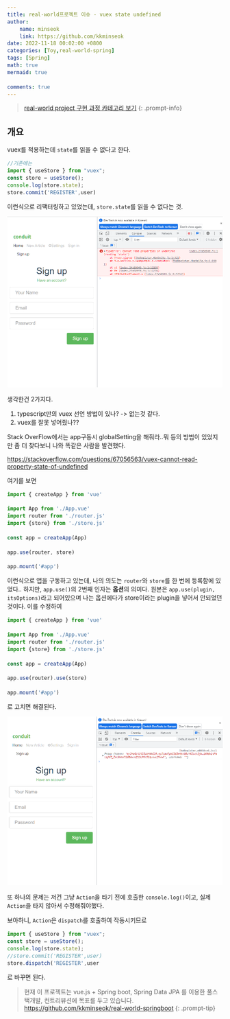 ```yaml
---
title: real-world프로젝트 이슈 - vuex state undefined
author: 
    name: minseok
    link: https://github.com/kkminseok
date: 2022-11-18 00:02:00 +0800
categories: [Toy,real-world-spring]
tags: [Spring]
math: true
mermaid: true

comments: true
---
```


> [real-world project 구현 과정 카테고리 보기](https://kkminseok.github.io/categories/real-world-spring/)
{: .prompt-info}


## 개요

vuex를 적용하는데 `state`를 읽을 수 없다고 한다.

```js
//기존에는
import { useStore } from "vuex";
const store = useStore();
console.log(store.state);
store.commit('REGISTER',user)

```

이런식으로 리팩터링하고 있었는데, `store.state`를 읽을 수 없다는 것.


![](/assets/img/realworld/issues/vuexIssue.png)

생각한건 2가지다.

1. typescript만의 vuex 선언 방법이 있나? -> 없는것 같다.
2. vuex를 잘못 넣어줬나??

Stack OverFlow에서는 app구동시 globalSetting을 해줘라..뭐 등의 방법이 있었지만 좀 더 찾다보니 나와 똑같은 사람을 발견했다.

<https://stackoverflow.com/questions/67056563/vuex-cannot-read-property-state-of-undefined>

여기를 보면

```js
import { createApp } from 'vue'

import App from './App.vue'
import router from './router.js'
import {store} from './store.js'

const app = createApp(App)

app.use(router, store)

app.mount('#app')
```

이런식으로 앱을 구동하고 있는데, 나의 의도는 `router`와 `store`를 한 번에 등록함에 있었다.. 하지만, `app.use()`의 2번째 인자는 **옵션**의 의미다. 원본은 `app.use(plugin, itsOptions)`라고 되어있으며 나는 옵션에다가 store이라는 plugin을 넣어서 안되었던 것이다. 이를 수정하여

```js
import { createApp } from 'vue'

import App from './App.vue'
import router from './router.js'
import {store} from './store.js'

const app = createApp(App)

app.use(router).use(store)

app.mount('#app')
```

로 고치면 해결된다.

![](/assets/img/realworld/issues/vuexIssueComplete.png)

또 하나의 문제는 저건 그냥 `Action`을 타기 전에 호출한 `console.log()`이고, 실제 `Action`을 타지 않아서 수정해줘야했다.

보아하니, `Action`은 `dispatch`를 호출하여 작동시키므로 

```js
import { useStore } from "vuex";
const store = useStore();
console.log(store.state);
//store.commit('REGISTER',user)
store.dispatch('REGISTER',user
```

로 바꾸면 된다.

> 현재 이 프로젝트는 vue.js  + Spring boot, Spring Data JPA 를 이용한 풀스택개발, 컨트리뷰션에 목표를 두고 있습니다. <https://github.com/kkminseok/real-world-springboot>
{: .prompt-tip}
